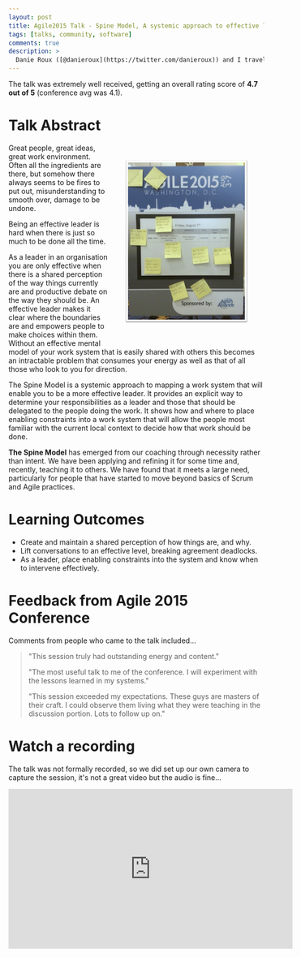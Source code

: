 ```yaml
---
layout: post
title: Agile2015 Talk - Spine Model, A systemic approach to effective leadership
tags: [talks, community, software]
comments: true
description: >
  Danie Roux ([@danieroux](https://twitter.com/danieroux)) and I travelled to Washington DC to talk about the Spine Model and how to use it effectively as a technical leader.
---
```


The talk was extremely well received, getting an overall rating score of **4.7 out of 5** (conference avg was 4.1). 

# Talk Abstract
<img style="float: right; border: 30px solid white;border-color: transparent" src="/assets/img/blog/agile2015.png">

Great people, great ideas, great work environment. Often all the ingredients are there, but somehow there always seems to be fires to put out, misunderstanding to smooth over, damage to be undone.

Being an effective leader is hard when there is just so much to be done all the time.

As a leader in an organisation you are only effective when there is a shared perception of the way things currently are and productive debate on the way they should be. An effective leader makes it clear where the boundaries are and empowers people to make choices within them. Without an effective mental model of your work system that is easily shared with others this becomes an intractable problem that consumes your energy as well as that of all those who look to you for direction.

The Spine Model is a systemic approach to mapping a work system that will enable you to be a more effective leader. It provides an explicit way to determine your responsibilities as a leader and those that should be delegated to the people doing the work. It shows how and where to place enabling constraints into a work system that will allow the people most familiar with the current local context to decide how that work should be done.

**The Spine Model** has emerged from our coaching through necessity rather than intent. We have been applying and refining it for some time and, recently, teaching it to others. We have found that it meets a large need, particularly for people that have started to move beyond basics of Scrum and Agile practices.

# Learning Outcomes

* Create and maintain a shared perception of how things are, and why.
* Lift conversations to an effective level, breaking agreement deadlocks.
* As a leader, place enabling constraints into the system and know when to intervene effectively.

# Feedback from Agile 2015 Conference

Comments from people who came to the talk included...

> <p>"This session truly had outstanding energy and content."</p>
> <p>"The most useful talk to me of the conference.  I will experiment with the lessons learned in my systems."</p>
> <p>"This session exceeded my expectations. These guys are masters of their craft. I could observe them living what they were teaching in the discussion portion. Lots to follow up on."</p>

# Watch a recording

The talk was not formally recorded, so we did set up our own camera to capture the session, it's not a great video but the audio is fine...

<iframe width="560" height="315" src="https://www.youtube.com/embed/O5GYEctRMC4" frameborder="0" allow="accelerometer; autoplay; encrypted-media; gyroscope; picture-in-picture" allowfullscreen></iframe>
